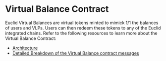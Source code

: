 # Virtual Balance Contract
Euclid Virtual Balances are virtual tokens minted to mimick 1/1 the balances of users and VLPs. Users can then redeem these tokens to any of the Euclid integrated chains. Refer to the following resources to learn more about the Virtual Balance Contract:
- [Architecture](https://docs.euclidprotocol.io/docs/Architecture%20Overview/Architecture/Virtual%20Settlement%20Layer/virtual-balances) 
- [Detailed Breakdown of the Virtual Balance contract messages](https://docs.euclidprotocol.io/docs/Euclid%20Smart%20Contracts/CosmWasm/Virtual%20balances)